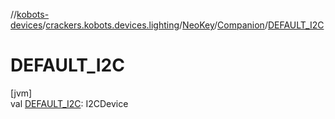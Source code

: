 //[kobots-devices](../../../../index.md)/[crackers.kobots.devices.lighting](../../index.md)/[NeoKey](../index.md)/[Companion](index.md)/[DEFAULT_I2C](-d-e-f-a-u-l-t_-i2-c.md)

# DEFAULT_I2C

[jvm]\
val [DEFAULT_I2C](-d-e-f-a-u-l-t_-i2-c.md): I2CDevice
